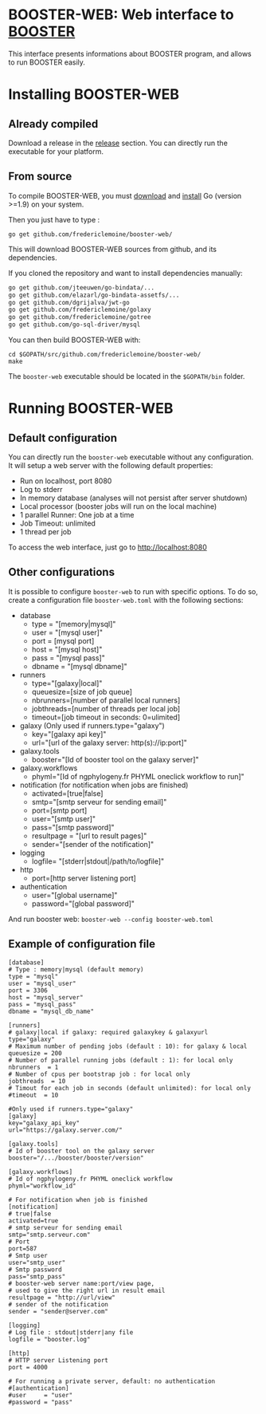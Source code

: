 # BOOSTER-WEB: Web interface to [BOOSTER](http://booster.c3bi.pasteur.fr)
This interface presents informations about BOOSTER program, and allows to run BOOSTER easily.

# Installing BOOSTER-WEB
## Already compiled
Download a release in the [release](https://github.com/fredericlemoine/booster-web/releases) section. You can directly run the executable for your platform.

## From source
To compile BOOSTER-WEB, you must [download](https://golang.org/dl/) and [install](https://golang.org/doc/install) Go (version >=1.9) on your system.

Then you just have to type :
```
go get github.com/fredericlemoine/booster-web/
```
This will download BOOSTER-WEB sources from github, and its dependencies.

If you cloned the repository and want to install dependencies manually:

```bash
go get github.com/jteeuwen/go-bindata/...
go get github.com/elazarl/go-bindata-assetfs/...
go get github.com/dgrijalva/jwt-go
go get github.com/fredericlemoine/golaxy
go get github.com/fredericlemoine/gotree
go get github.com/go-sql-driver/mysql
```

You can then build BOOSTER-WEB with:
```
cd $GOPATH/src/github.com/fredericlemoine/booster-web/
make
```

The `booster-web` executable should be located in the `$GOPATH/bin` folder.

# Running BOOSTER-WEB
## Default configuration
You can directly run the `booster-web` executable without any configuration. It will setup a web server with the following default properties:
* Run on localhost, port 8080
* Log to stderr
* In memory database (analyses will not persist after server shutdown)
* Local processor (booster jobs will run on the local machine)
* 1 parallel Runner: One job at a time
* Job Timeout: unlimited
* 1 thread per job

To access the web interface, just go to [http://localhost:8080](http://localhost:8080)

## Other configurations
It is possible to configure `booster-web` to run with specific options. To do so, create a configuration file `booster-web.toml` with the following sections:
* database
  * type = "[memory|mysql]"
  * user = "[mysql user]"
  * port = [mysql port]
  * host = "[mysql host]"
  * pass = "[mysql pass]"
  * dbname = "[mysql dbname]"
* runners
  * type="[galaxy|local]"
  * queuesize=[size of job queue]
  * nbrunners=[number of parallel local runners]
  * jobthreads=[number of threads per local job]
  * timeout=[job timeout in seconds: 0=ulimited]
* galaxy (Only used if runners.type="galaxy")
  * key="[galaxy api key]"
  * url="[url of the galaxy server: http(s)://ip:port]"
* galaxy.tools
  * booster="[Id of booster tool on the galaxy server]"
* galaxy.workflows
  * phyml="[Id of ngphylogeny.fr PHYML oneclick workflow to run]"
* notification (for notification when jobs are finished)
  * activated=[true|false]
  * smtp="[smtp serveur for sending email]"
  * port=[smtp port]
  * user="[smtp user]"
  * pass="[smtp password]"
  * resultpage = "[url to result pages]"
  * sender="[sender of the notification]"
* logging
  * logfile= "[stderr|stdout|/path/to/logfile]"
* http
  * port=[http server listening port]
* authentication
  * user="[global username]"
  * password="[global password]"

And run booster web: `booster-web --config booster-web.toml`

## Example of configuration file
```
[database]
# Type : memory|mysql (default memory)
type = "mysql"
user = "mysql_user"
port = 3306
host = "mysql_server"
pass = "mysql_pass"
dbname = "mysql_db_name"

[runners]
# galaxy|local if galaxy: required galaxykey & galaxyurl
type="galaxy"
# Maximum number of pending jobs (default : 10): for galaxy & local
queuesize = 200
# Number of parallel running jobs (default : 1): for local only
nbrunners  = 1
# Number of cpus per bootstrap job : for local only
jobthreads  = 10
# Timout for each job in seconds (default unlimited): for local only
#timeout  = 10

#Only used if runners.type="galaxy"
[galaxy]
key="galaxy_api_key"
url="https://galaxy.server.com/"

[galaxy.tools]
# Id of booster tool on the galaxy server
booster="/.../booster/booster/version"

[galaxy.workflows]
# Id of ngphylogeny.fr PHYML oneclick workflow
phyml="workflow_id"

# For notification when job is finished
[notification]
# true|false
activated=true
# smtp serveur for sending email
smtp="smtp.serveur.com"
# Port
port=587
# Smtp user 
user="smtp_user"
# Smtp password
pass="smtp_pass"
# booster-web server name:port/view page,
# used to give the right url in result email
resultpage = "http://url/view"
# sender of the notification
sender = "sender@server.com"

[logging]
# Log file : stdout|stderr|any file
logfile = "booster.log"

[http]
# HTTP server Listening port
port = 4000

# For running a private server, default: no authentication
#[authentication]
#user     = "user"
#password = "pass"
```
